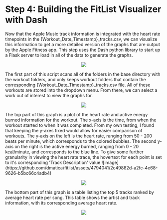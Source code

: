 # Step 4: Building the FitList Visualizer with Dash

Now that the Apple Music track information is integrated with the heart rate timepoints in the {Workout_Date_Timestamp}_tracks.csv, we can visualize this information to get a more detailed version of the graphs that are output by the Apple Fitness app. This step uses the Dash python library to start up a Flask server to load in all of the data to generate the graphs.
﻿<p align="center">
 <img src='https://github.com/dmatica/fitlist/assets/4794041/66e2a859-edb4-4250-beef-acc0df5554b9'>
</p>
The first part of this script scans all of the folders in the base directory with the workout folders, and only keeps workout folders that contain the corresponding {Workout_Date_Timestamp}_tracks.csv file. All of these workouts are stored into the dropdown menu. From there, we can select a work out of interest to view the graphs for.
﻿<p align="center">
 <img src='https://github.com/dmatica/fitlist/assets/4794041/591914df-162f-4a4a-8546-47b50bb1bcb1'>
</p>
The top part of this graph is a plot of the heart rate and active energy burned information for the workout. The x-axis is the time, from when the workout started to when it was completed. From my own testing, I found that keeping the y-axes fixed would allow for easier comparison of workouts. The y-axis on the left is the heart rate, ranging from 50 - 200 beats per minute, which corresponds to the colored bubbles. The second y-axis on the right is the active energy burned, ranging from 0 - 20 kcal/minute, and corresponds to the blue line. To give some further granularity in viewing the heart rate trace, the hovertext for each point is set to it's corresponding 'Track Description' value.![image](https://github.com/dmatica/fitlist/assets/4794041/2c49882d-a2fc-4e68-9626-b5bc66c4adb4)
<p align="center">
  <img src='https://github.com/dmatica/fitlist/assets/4794041/6bd1775a-726e-458d-a7a3-d99fdcf7894e'>
</p>
The bottom part of this graph is a table listing the top 5 tracks ranked by average heart rate per song. This table shows the artist and track information, with its corresponding average heart rate.
<p align="center">
<img src="https://github.com/dmatica/fitlist/assets/4794041/73b8be82-d651-4202-bdc5-980b3f7d0757">
</p>
